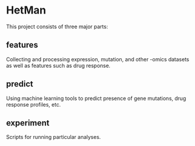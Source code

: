 # HetMan #

This project consists of three major parts:


## features ##

Collecting and processing expression, mutation, and other -omics
datasets as well as features such as drug response.


## predict ##

Using machine learning tools to predict presence of gene mutations,
drug response profiles, etc.


## experiment ##

Scripts for running particular analyses.

